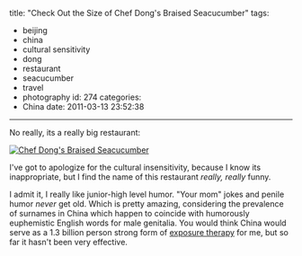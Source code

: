title: "Check Out the Size of Chef Dong's Braised Seacucumber"
tags:
  - beijing
  - china
  - cultural sensitivity
  - dong
  - restaurant
  - seacucumber
  - travel
  - photography
id: 274
categories:
  - China
date: 2011-03-13 23:52:38
---

No really, its a really big restaurant:

[![](http://www.offthehill.org/wp-content/uploads/2011/03/Chef-Dongs-Braised-Seacucumber.jpg "Chef Dong&#039;s Braised Seacucumber")](http://www.offthehill.org/wp-content/uploads/2011/03/Chef-Dongs-Braised-Seacucumber.jpg)

I've got to apologize for the cultural insensitivity, because I know its inappropriate, but I find the name of this restaurant _really, really_ funny.

I admit it, I really like junior-high level humor. "Your mom" jokes and penile humor _never_ get old. Which is pretty amazing, considering the prevalence of surnames in China which happen to coincide with humorously euphemistic English words for male genitalia. You would think China would serve as a 1.3 billion person strong form of [exposure therapy](http://en.wikipedia.org/wiki/Exposure_therapy) for me, but so far it hasn't been very effective.
